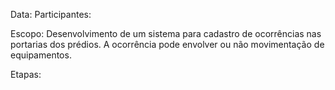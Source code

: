 Data:
Participantes:

Escopo: Desenvolvimento de um sistema para cadastro de ocorrências nas
portarias dos prédios. A ocorrência pode envolver ou não movimentação
de equipamentos.

Etapas:
